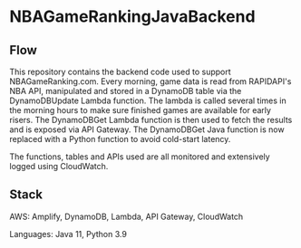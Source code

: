 # NBAGameRankingJavaBackend

## Flow

This repository contains the backend code used to support NBAGameRanking.com.
Every morning, game data is read from RAPIDAPI's NBA API, manipulated and stored in a DynamoDB table via the DynamoDBUpdate Lambda function.
The lambda is called several times in the morning hours to make sure finished games are available for early risers.
The DynamoDBGet Lambda function is then used to fetch the results and is exposed via API Gateway.
The DynamoDBGet Java function is now replaced with a Python function to avoid cold-start latency.

The functions, tables and APIs used are all monitored and extensively logged using CloudWatch.

## Stack
AWS: Amplify, DynamoDB, Lambda, API Gateway, CloudWatch

Languages: Java 11, Python 3.9
